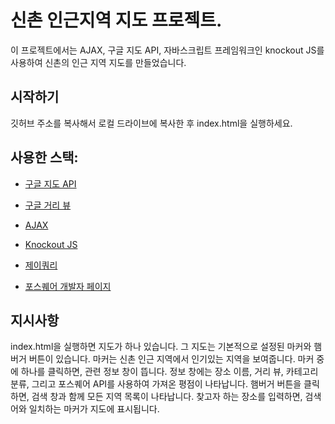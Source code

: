 # 신촌 인근지역 지도 프로젝트. 
이 프로젝트에서는 AJAX, 구글 지도 API, 자바스크립트 프레임워크인 knockout JS를 사용하여 신촌의 인근 지역 지도를 만들었습니다.

## 시작하기
깃허브 주소를 복사해서 로컬 드라이브에 복사한 후 index.html을 실행하세요.

## 사용한 스택:
* [구글 지도 API]
* [구글 거리 뷰]
* [AJAX]
* [Knockout JS]
* [제이쿼리]
* [포스퀘어 개발자 페이지]

   [구글 지도 API]: <https://developers.google.com/maps>
   [구글 거리 뷰]: <https://www.google.com/streetview/>
   [AJAX]: <http://daringfireball.net>
   [Knockout JS]: <http://knockoutjs.com>
   [제이쿼리]: <http://jquery.com>
   [포스퀘어 개발자 페이지]: <https://developer.foursquare.com>


## 지시사항
index.html을 실행하면 지도가 하나 있습니다. 
그 지도는 기본적으로 설정된 마커와 햄버거 버튼이 있습니다.
마커는 신촌 인근 지역에서 인기있는 지역을 보여줍니다.
마커 중에 하나를 클릭하면, 관련 정보 창이 뜹니다. 
정보 창에는 장소 이름, 거리 뷰, 카테고리 분류, 그리고 포스퀘어 API를 사용하여 가져온 평점이 나타납니다.
햄버거 버튼을 클릭하면, 검색 창과 함께 모든 지역 목록이 나타납니다.
찾고자 하는 장소를 입력하면, 검색어와 일치하는 마커가 지도에 표시됩니다.
